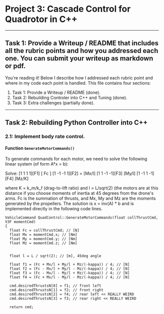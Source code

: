 # **Project 3: Cascade Control for Quadrotor in C++**
___
## **Task 1:** Provide a Writeup / README that includes all the rubric points and how you addressed each one.  You can submit your writeup as markdown or pdf.  
You're reading it! Below I describe how I addressed each rubric point and where in my code each point is handled.
This file contains four sections:
1. Task 1: Provide a Writeup / README (done).
2. Task 2: Rebuilding Controler into C++ and Tuning (done).
3. Task 3: Extra challenges (partially done).
___
## **Task 2:** Rebuilding Python Controller into C++

### **2.1:** Implement body rate control.

#### Function `GenerateMotorCommands()`

To generate commands for each motor, we need to solve the following linear system (of form A*x = b):

Solve:
[1  1  1  1][F1]   [ Fc ]
[1 -1 -1  1][F2] = [Mx/l]
[1  1 -1 -1][F3]   [My/l]
[1 -1  1 -1][F4]   [Mz/K]

where K = k_m/k_f (drag-to-lift ratio) and l = L/sqrt(2) (the motors are at this distance if you choose moments of inertia at 45 degrees from the drone's arms. Fc is the summation of thrusts, and Mx, My and Mz are the moments generated by the propellers.
The solution is x = inv(A) * b and is implemented directly in the following code lines.

```
VehicleCommand QuadControl::GenerateMotorCommands(float collThrustCmd, V3F momentCmd)
{
  float Fc = collThrustCmd; // [N]
  float Mx = momentCmd.x; // [Nm]
  float My = momentCmd.y; // [Nm]
  float Mz = momentCmd.z; // [Nm]


  float l = L / sqrt(2); // [m], 45deg angle

  float f1 = (Fc + Mx/l + My/l + Mz/(-kappa)) / 4; // [N]
  float f2 = (Fc - Mx/l + My/l - Mz/(-kappa)) / 4; // [N]
  float f3 = (Fc - Mx/l - My/l + Mz/(-kappa)) / 4; // [N]
  float f4 = (Fc + Mx/l - My/l - Mz/(-kappa)) / 4; // [N]

  cmd.desiredThrustsN[0] = f1; // front left
  cmd.desiredThrustsN[1] = f2; // front right
  cmd.desiredThrustsN[2] = f4; // rear left << REALLY WEIRD
  cmd.desiredThrustsN[3] = f3; // rear right << REALLY WEIRD

  return cmd;
